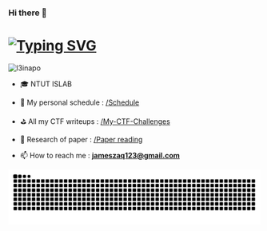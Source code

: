 ### Hi there 👋

# [![Typing SVG](https://readme-typing-svg.herokuapp.com?font=Fira+Code&size=21&pause=1000&color=4929F7&background=FFFFFF00&repeat=false&width=435&lines=%E2%9C%A8Welcome+to+l3obo's+GitHub+%E2%9C%A8)](https://git.io/typing-svg)

<p align="left"> <img src="https://komarev.com/ghpvc/?username=mhd-ashmal38&label=Profile%20views&color=0e75b6&style=flat" alt="l3inapo" /> </p>

- 🎓 NTUT ISLAB

- 🎯 My personal schedule : [/Schedule](https://github.com/l3inapo/Schedule)

- ⛳ All my CTF writeups : [/My-CTF-Challenges](https://github.com/l3inapo/All_my_writeup) 

- 📝 Research of paper : [/Paper reading](https://github.com/l3inapo/ML-paper-reading)

- 📫 How to reach me : **jameszaq123@gmail.com**

![snake gif](https://raw.githubusercontent.com/l3inapo/l3inapo/output/github-contribution-grid-snake.svg)
<!--
**l3inapo/l3inapo** is a ✨ _special_ ✨ repository because its `README.md` (this file) appears on your GitHub profile.

Here are some ideas to get you started:

- 🔭 I’m currently working on ...
- 🌱 I’m currently learning ...
- 👯 I’m looking to collaborate on ...
- 🤔 I’m looking for help with ...
- 💬 Ask me about ...
- 📫 How to reach me: ...
- 😄 Pronouns: ...
- ⚡ Fun fact: ...
-->
